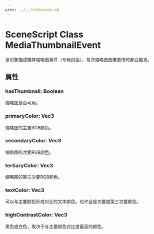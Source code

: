 ```yaml
---
prev: ../../reference.md
---
```


# SceneScript Class MediaThumbnailEvent

该对象描述媒体缩略图事件（专辑封面），每次缩略图图像更改时都会触发。

## 属性

### hasThumbnail: Boolean

缩略图是否可用。

### primaryColor: Vec3

缩略图的主要RGB颜色。

### secondaryColor: Vec3

缩略图的次要RGB颜色。

### tertiaryColor: Vec3

缩略图的第三次要RGB颜色。

### textColor: Vec3

可以与主要颜色形成对比的文本颜色。也许会是次要或第三次要颜色。

### highContrastColor: Vec3

黑色或白色，取决于与主要颜色对比度最高的颜色。
